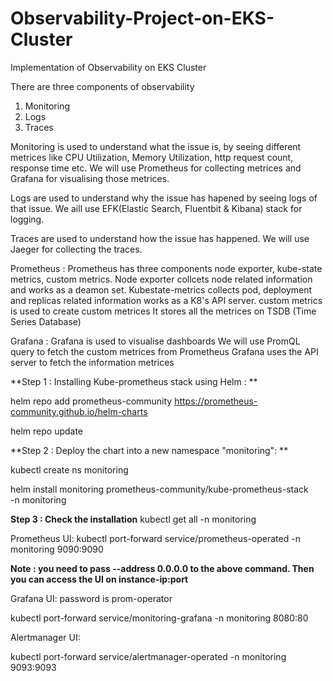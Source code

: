# Observability-Project-on-EKS-Cluster
Implementation of Observability on EKS Cluster

There are three components of observability
1. Monitoring
2. Logs
3. Traces

Monitoring is used to understand what the issue is, by seeing different metrices like CPU Utilization, Memory Utilization, http request count, response time etc. We will use Prometheus for collecting metrices and Grafana for visualising those metrices.

Logs are used to understand why the issue has hapened by seeing logs of that issue. We aill use EFK(Elastic Search, Fluentbit & Kibana) stack for logging.

Traces are used to understand how the issue has happened. We will use Jaeger for collecting the traces.

Prometheus : Prometheus has three components node exporter, kube-state metrics, custom metrics.
             Node exporter collcets node related information and works as a deamon set.
             Kubestate-metrics collects pod, deployment and replicas related information works as a K8's API server.
             custom metrics is used to create custom metrices
             It stores all the metrices on TSDB (Time Series Database)

Grafana : Grafana is used to visualise dashboards
          We will use PromQL query to fetch the custom metrices from Prometheus
          Grafana uses the API server to fetch the information metrices

**Step 1 : Installing Kube-prometheus stack using Helm : **

helm repo add prometheus-community https://prometheus-community.github.io/helm-charts

helm repo update

**Step 2 : Deploy the chart into a new namespace "monitoring": **

kubectl create ns monitoring

helm install monitoring prometheus-community/kube-prometheus-stack \
-n monitoring

**Step 3 : Check the installation**
kubectl get all -n monitoring

Prometheus UI:
kubectl port-forward service/prometheus-operated -n monitoring 9090:9090

**Note : you need to pass --address 0.0.0.0 to the above command. Then you can access the UI on instance-ip:port**

Grafana UI: password is prom-operator

kubectl port-forward service/monitoring-grafana -n monitoring 8080:80

Alertmanager UI:

kubectl port-forward service/alertmanager-operated -n monitoring 9093:9093

